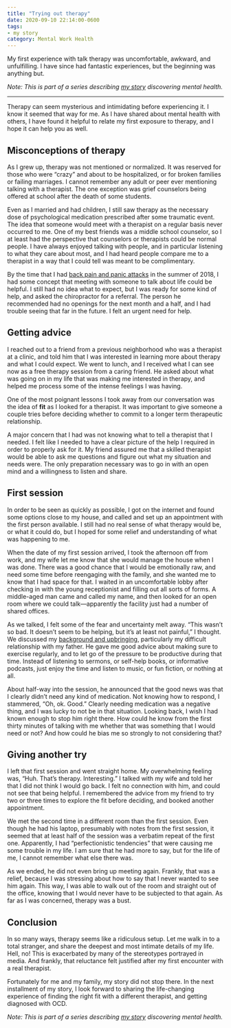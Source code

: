 ```yaml
---
title: "Trying out therapy"
date: 2020-09-10 22:14:00-0600
tags:
- my story
category: Mental Work Health
---
```


My first experience with talk therapy was uncomfortable, awkward, and unfulfilling. I have since had fantastic experiences, but the beginning was anything but.

_Note: This is part of a series describing [my story](https://bennorris.org/2019/11/09/my-story) discovering mental health._

***

Therapy can seem mysterious and intimidating before experiencing it. I know it seemed that way for me. As I have shared about mental health with others, I have found it helpful to relate my first exposure to therapy, and I hope it can help you as well.


## Misconceptions of therapy

As I grew up, therapy was not mentioned or normalized. It was reserved for those who were “crazy” and about to be hospitalized, or for broken families or failing marriages. I cannot remember any adult or peer ever mentioning talking with a therapist. The one exception was grief counselors being offered at school after the death of some students.

Even as I married and had children, I still saw therapy as the necessary dose of psychological medication prescribed after some traumatic event. The idea that someone would meet with a therapist on a regular basis never occurred to me. One of my best friends was a middle school counselor, so I at least had the perspective that counselors or therapists could be normal people. I have always enjoyed talking with people, and in particular listening to what they care about most, and I had heard people compare me to a therapist in a way that I could tell was meant to be complimentary.

By the time that I had [back pain and panic attacks](https://bennorris.org/2020/02/16/back-pain-and-panic-attacks/) in the summer of 2018, I had some concept that meeting with someone to talk about life could be helpful. I still had no idea what to expect, but I was ready for some kind of help, and asked the chiropractor for a referral. The person he recommended had no openings for the next month and a half, and I had trouble seeing that far in the future. I felt an urgent need for help.


## Getting advice

I reached out to a friend from a previous neighborhood who was a therapist at a clinic, and told him that I was interested in learning more about therapy and what I could expect. We went to lunch, and I received what I can see now as a free therapy session from a caring friend. He asked about what was going on in my life that was making me interested in therapy, and helped me process some of the intense feelings I was having.

One of the most poignant lessons I took away from our conversation was the idea of **fit** as I looked for a therapist. It was important to give someone a couple tries before deciding whether to commit to a longer term therapeutic relationship.

A major concern that I had was not knowing what to tell a therapist that I needed. I felt like I needed to have a clear picture of the help I required in order to properly ask for it. My friend assured me that a skilled therapist would be able to ask me questions and figure out what my situation and needs were. The only preparation necessary was to go in with an open mind and a willingness to listen and share.


## First session

In order to be seen as quickly as possible, I got on the internet and found some options close to my house, and called and set up an appointment with the first person available. I still had no real sense of what therapy would be, or what it could do, but I hoped for some relief and understanding of what was happening to me.

When the date of my first session arrived, I took the afternoon off from work, and my wife let me know that she would manage the house when I was done. There was a good chance that I would be emotionally raw, and need some time before reengaging with the family, and she wanted me to know that I had space for that. I waited in an uncomfortable lobby after checking in with the young receptionist and filling out all sorts of forms. A middle-aged man came and called my name, and then looked for an open room where we could talk—apparently the facility just had a number of shared offices.

As we talked, I felt some of the fear and uncertainty melt away. “This wasn’t so bad. It doesn’t seem to be helping, but it’s at least not painful,” I thought. We discussed my [background and upbringing](https://bennorris.org/2019/12/06/background-and-upbringing/), particularly my difficult relationship with my father. He gave me good advice about making sure to exercise regularly, and to let go of the pressure to be productive during that time. Instead of listening to sermons, or self-help books, or informative podcasts, just enjoy the time and listen to music, or fun fiction, or nothing at all.

About half-way into the session, he announced that the good news was that I clearly didn’t need any kind of medication. Not knowing how to respond, I stammered, “Oh, ok. Good.” Clearly needing medication was a negative thing, and I was lucky to not be in that situation. Looking back, I wish I had known enough to stop him right there. How could he know from the first thirty minutes of talking with me whether that was something that I would need or not? And how could he bias me so strongly to not considering that?


## Giving another try

I left that first session and went straight home. My overwhelming feeling was, “Huh. That’s therapy. Interesting.” I talked with my wife and told her that I did not think I would go back. I felt no connection with him, and could not see that being helpful. I remembered the advice from my friend to try two or three times to explore the fit before deciding, and booked another appointment.

We met the second time in a different room than the first session. Even though he had his laptop, presumably with notes from the first session, it seemed that at least half of the session was a verbatim repeat of the first one. Apparently, I had “perfectionistic tendencies” that were causing me some trouble in my life. I am sure that he had more to say, but for the life of me, I cannot remember what else there was.

As we ended, he did not even bring up meeting again. Frankly, that was a relief, because I was stressing about how to say that I never wanted to see him again. This way, I was able to walk out of the room and straight out of the office, knowing that I would never have to be subjected to that again. As far as I was concerned, therapy was a bust.


## Conclusion

In so many ways, therapy seems like a ridiculous setup. Let me walk in to a total stranger, and share the deepest and most intimate details of my life. Hell, no! This is exacerbated by many of the stereotypes portrayed in media. And frankly, that reluctance felt justified after my first encounter with a real therapist.

Fortunately for me and my family, my story did not stop there. In the next installment of my story, I look forward to sharing the life-changing experience of finding the right fit with a different therapist, and getting diagnosed with OCD.

_Note: This is part of a series describing [my story](https://bennorris.org/2019/11/09/my-story) discovering mental health._